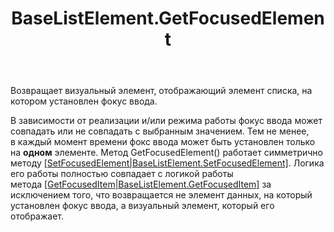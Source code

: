﻿---
layout: default
title: BaseListElement.GetFocusedElement
position: 16
categories: 
tags: 
---

Возвращает визуальный элемент, отображающий элемент списка, на котором установлен фокус ввода.

В зависимости от реализации и/или режима работы фокус ввода может совпадать или не совпадать с выбранным значением. Тем не менее, в каждый момент времени фокс ввода может быть установлен только на **одном** элементе. Метод GetFocusedElement() работает симметрично методу [[SetFocusedElement|BaseListElement.SetFocusedElement]](). Логика его работы полностью совпадает с логикой работы метода [[GetFocusedItem|BaseListElement.GetFocusedItem]]() за исключением того, что возвращается не элемент данных, на который установлен фокус ввода, а визуальный элемент, который его отображает.

 

 

